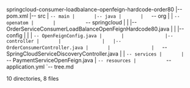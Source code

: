 springcloud-consumer-loadbalance-openfeign-hardcode-order80
|-- pom.xml
|-- src
|   `-- main
|       |-- java
|       |   `-- org
|       |       `-- openatom
|       |           `-- springcloud
|       |               |-- OrderServiceConsumerLoadBalanceOpenFeignHardcode80.java
|       |               |-- config
|       |               |   `-- OpenFeignConfig.java
|       |               |-- controller
|       |               |   |-- OrderConsumerController.java
|       |               |   `-- SpringCloudServiceDiscoveryController.java
|       |               `-- services
|       |                   `-- PaymentServiceOpenFeign.java
|       `-- resources
|           `-- application.yml
`-- tree.md

10 directories, 8 files
